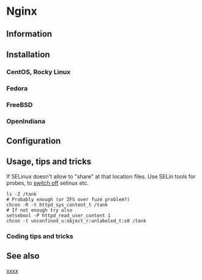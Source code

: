 # Nginx

## Information

## Installation

### CentOS, Rocky Linux

### Fedora

### FreeBSD

### OpenIndiana

## Configuration

## Usage, tips and tricks

If SELinux doesn't allow to "share" at that location files. Use SELin tools for probes, to [switch off](selinux.md) selinux etc.

```shell
ls -Z /tank
# Probably enough (or ZFS over fuze problem?)
chcon -R -t httpd_sys_content_t /tank
# If not enough try also
setsebool -P httpd_read_user_content 1
chcon -t unconfined_u:object_r:unlabeled_t:s0 /tank
```

### Coding tips and tricks

## See also

[xxxx](http://yyyyy)
